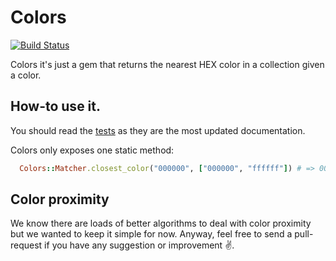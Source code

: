 Colors
======

[![Build Status](https://img.shields.io/travis/chicisimo/colors/master.svg)](https://travis-ci.org/chicisimo/colors)

Colors it's just a gem that returns the nearest HEX color in a collection given a color.

## How-to use it.

You should read the [tests](https://github.com/chicisimo/colors/blob/master/spec/matcher_spec.rb) as they are the most updated documentation.

Colors only exposes one static method:

```ruby
  Colors::Matcher.closest_color("000000", ["000000", "ffffff"]) # => 000000
```

## Color proximity

We know there are loads of better algorithms to deal with color proximity but we wanted to keep it simple for now. Anyway, feel free to send a pull-request if you have any suggestion or improvement :v:.
